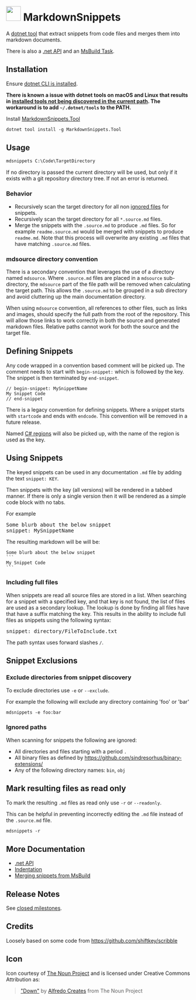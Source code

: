 <!--
GENERATED FILE - DO NOT EDIT
This file was generated by [MarkdownSnippets](https://github.com/SimonCropp/MarkdownSnippets).
Source File: /readme.source.md
To change this file edit the source file and then run MarkdownSnippets.
-->
# <img src="https://raw.githubusercontent.com/SimonCropp/MarkdownSnippets/master/src/icon.png" height="40px"> MarkdownSnippets

A [dotnet tool](https://docs.microsoft.com/en-us/dotnet/core/tools/global-tools) that extract snippets from code files and merges them into markdown documents.

There is also a [.net API](/docs/api.md) and an [MsBuild Task](/docs/msbuild.md).


## Installation

Ensure [dotnet CLI is installed](https://docs.microsoft.com/en-us/dotnet/core/tools/).

**There is known a issue with dotnet tools on macOS and Linux that results in [installed tools not being discovered in the current path](https://github.com/dotnet/cli/issues/9321). The workaround is to add `~/.dotnet/tools` to the PATH.**

Install [MarkdownSnippets.Tool](https://nuget.org/packages/MarkdownSnippets.Tool/)

```ps
dotnet tool install -g MarkdownSnippets.Tool
```


## Usage

```ps
mdsnippets C:\Code\TargetDirectory
```

If no directory is passed the current directory will be used, but only if it exists with a git repository directory tree. If not an error is returned.


### Behavior

 * Recursively scan the target directory for all non [ignored files](#ignore-paths) for snippets.
 * Recursively scan the target directory for all `*.source.md` files.
 * Merge the snippets with the `.source.md` to produce `.md` files. So for example `readme.source.md` would be merged with snippets to produce `readme.md`. Note that this process will overwrite any existing `.md` files that have matching `.source.md` files.


### mdsource directory convention

There is a secondary convention that leverages the use of a directory named `mdsource`. Where `.source.md` files are placed in a `mdsource` sub-directory, the `mdsource` part of the file path will be removed when calculating the target path. This allows the `.source.md` to be grouped in a sub directory and avoid cluttering up the main documentation directory.

When using `mdsource` convention, all references to other files, such as links and images, should specify the full path from the root of the repository. This will allow those links to work correctly in both the source and generated markdown files. Relative paths cannot work for both the source and the target file.


## Defining Snippets

Any code wrapped in a convention based comment will be picked up. The comment needs to start with `begin-snippet:` which is followed by the key. The snippet is then terminated by `end-snippet`.

```
// begin-snippet: MySnippetName
My Snippet Code
// end-snippet
```

There is a legacy convention for defining snippets. Where a snippet starts with `startcode` and ends with `endcode`. This convention will be removed in a future release.


Named [C# regions](https://docs.microsoft.com/en-us/dotnet/csharp/language-reference/preprocessor-directives/preprocessor-region) will also be picked up, with the name of the region is used as the key.


## Using Snippets

The keyed snippets can be used in any documentation `.md` file by adding the text `snippet: KEY`.

Then snippets with the key (all versions) will be rendered in a tabbed manner. If there is only a single version then it will be rendered as a simple code block with no tabs.

For example

<pre>
Some blurb about the below snippet
snippet&#58; MySnippetName
</pre>

The resulting markdown will be will be:

    Some blurb about the below snippet
    ```
    My Snippet Code
    ```


### Including full files

When snippets are read all source files are stored in a list. When searching for a snippet with a specified key, and that key is not found, the list of files are used as a secondary lookup. The lookup is done by finding all files have that have a suffix matching the key. This results in the ability to include full files as snippets using the following syntax:

<pre>
snippet&#58; directory/FileToInclude.txt
</pre>

The path syntax uses forward slashes `/`.


## Snippet Exclusions


### Exclude directories from snippet discovery

To exclude directories use `-e` or `--exclude`.

For example the following will exclude any directory containing 'foo' or 'bar'

```ps
mdsnippets -e foo:bar
```


### Ignored paths

When scanning for snippets the following are ignored:

 * All directories and files starting with a period `.`
 * All binary files as defined by https://github.com/sindresorhus/binary-extensions/
 * Any of the following directory names: `bin`, `obj`


## Mark resulting files as read only

To mark the resulting `.md` files as read only use `-r` or `--readonly`.

This can be helpful in preventing incorrectly editing the `.md` file instead of the `.source.md` file.

```ps
mdsnippets -r
```


## More Documentation

 * [.net API](/docs/api.md)
 * [Indentation](/docs/indentation.md)
 * [Merging snippets from MsBuild](/docs/msbuild.md)


## Release Notes

See [closed milestones](https://github.com/SimonCropp/MarkdownSnippets/milestones?state=closed).


## Credits

Loosely based on some code from  https://github.com/shiftkey/scribble


## Icon

Icon courtesy of [The Noun Project](http://thenounproject.com) and is licensed under Creative Commons Attribution as:

> ["Down"](https://thenounproject.com/AlfredoCreates/collection/arrows-5-glyph/) by [Alfredo Creates](https://thenounproject.com/AlfredoCreates) from The Noun Project
